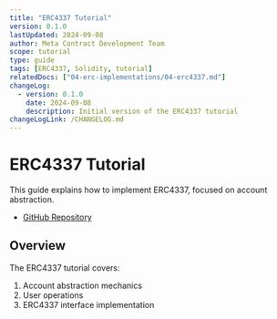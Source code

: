 ```yaml
---
title: "ERC4337 Tutorial"
version: 0.1.0
lastUpdated: 2024-09-08
author: Meta Contract Development Team
scope: tutorial
type: guide
tags: [ERC4337, Solidity, tutorial]
relatedDocs: ["04-erc-implementations/04-erc4337.md"]
changeLog:
  - version: 0.1.0
    date: 2024-09-08
    description: Initial version of the ERC4337 tutorial
changeLogLink: /CHANGELOG.md
---
```


# ERC4337 Tutorial

This guide explains how to implement ERC4337, focused on account abstraction.

- [GitHub Repository](https://github.com/ecdysisxyz/ERC4337)

## Overview

The ERC4337 tutorial covers:

1. Account abstraction mechanics
2. User operations
3. ERC4337 interface implementation
